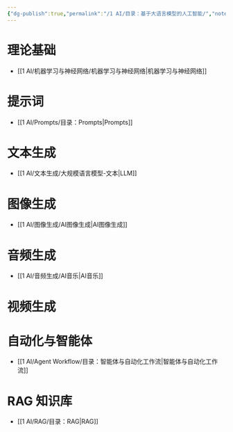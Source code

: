 ```yaml
---
{"dg-publish":true,"permalink":"/1 AI/目录：基于大语言模型的人工智能/","noteIcon":""}
---
```



# 理论基础

- [[1 AI/机器学习与神经网络/机器学习与神经网络\|机器学习与神经网络]]

# 提示词

- [[1 AI/Prompts/目录：Prompts\|Prompts]]

# 文本生成

- [[1 AI/文本生成/大规模语言模型-文本\|LLM]]

# 图像生成

- [[1 AI/图像生成/AI图像生成\|AI图像生成]]

# 音频生成

- [[1 AI/音频生成/AI音乐\|AI音乐]]

# 视频生成

# 自动化与智能体

- [[1 AI/Agent Workflow/目录：智能体与自动化工作流\|智能体与自动化工作流]]

# RAG 知识库

- [[1 AI/RAG/目录：RAG\|RAG]]






